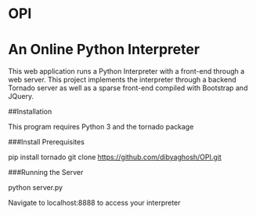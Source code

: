 # OPI

# An Online Python Interpreter

This web application runs a Python Interpreter 
with a front-end through a web server. This project implements
the interpreter through a backend Tornado server as well as a sparse
front-end compiled with Bootstrap and JQuery. 

##Installation

This program requires Python 3 and the tornado package

###Install Prerequisites

pip install tornado 
git clone https://github.com/dibyaghosh/OPI.git

###Running the Server

python server.py

Navigate to localhost:8888 to access your interpreter
